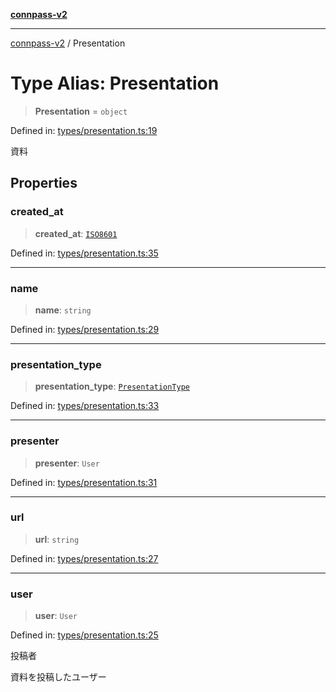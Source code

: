 [**connpass-v2**](../README.md)

***

[connpass-v2](../globals.md) / Presentation

# Type Alias: Presentation

> **Presentation** = `object`

Defined in: [types/presentation.ts:19](https://github.com/ryohidaka/node-connpass/blob/16b8353a0b6434f0ecce75ed0536e72fac2b34f8/src/types/presentation.ts#L19)

資料

## Properties

### created\_at

> **created\_at**: [`ISO8601`](ISO8601.md)

Defined in: [types/presentation.ts:35](https://github.com/ryohidaka/node-connpass/blob/16b8353a0b6434f0ecce75ed0536e72fac2b34f8/src/types/presentation.ts#L35)

***

### name

> **name**: `string`

Defined in: [types/presentation.ts:29](https://github.com/ryohidaka/node-connpass/blob/16b8353a0b6434f0ecce75ed0536e72fac2b34f8/src/types/presentation.ts#L29)

***

### presentation\_type

> **presentation\_type**: [`PresentationType`](../enumerations/PresentationType.md)

Defined in: [types/presentation.ts:33](https://github.com/ryohidaka/node-connpass/blob/16b8353a0b6434f0ecce75ed0536e72fac2b34f8/src/types/presentation.ts#L33)

***

### presenter

> **presenter**: `User`

Defined in: [types/presentation.ts:31](https://github.com/ryohidaka/node-connpass/blob/16b8353a0b6434f0ecce75ed0536e72fac2b34f8/src/types/presentation.ts#L31)

***

### url

> **url**: `string`

Defined in: [types/presentation.ts:27](https://github.com/ryohidaka/node-connpass/blob/16b8353a0b6434f0ecce75ed0536e72fac2b34f8/src/types/presentation.ts#L27)

***

### user

> **user**: `User`

Defined in: [types/presentation.ts:25](https://github.com/ryohidaka/node-connpass/blob/16b8353a0b6434f0ecce75ed0536e72fac2b34f8/src/types/presentation.ts#L25)

投稿者

資料を投稿したユーザー
